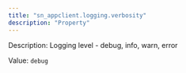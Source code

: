 ```yaml
---
title: "sn_appclient.logging.verbosity"
description: "Property"
---
```


Description: Logging level - debug, info, warn, error

Value: `debug`